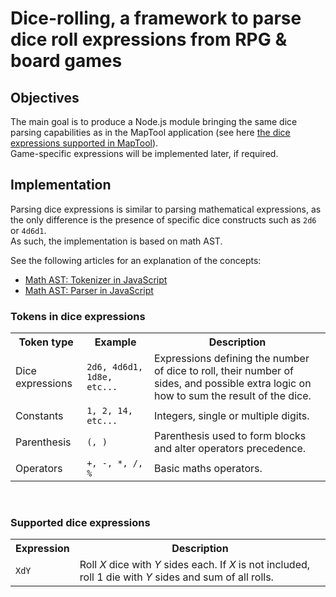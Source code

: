 # Dice-rolling, a framework to parse dice roll expressions from RPG & board games

## Objectives
The main goal is to produce a Node.js module bringing the same dice parsing capabilities as in the MapTool application (see here [the dice expressions supported in MapTool](https://wiki.rptools.info/index.php/Dice_Expressions)).  
Game-specific expressions will be implemented later, if required.  

## Implementation
Parsing dice expressions is similar to parsing mathematical expressions, as the only difference is the presence of specific dice constructs such as `2d6` or `4d6d1`.  
As such, the implementation is based on math AST.  

See the following articles for an explanation of the concepts:  
- [Math AST: Tokenizer in JavaScript](https://www.esimovmiras.cc/articles/02-build-math-ast-tokenizer/)
- [Math AST: Parser in JavaScript](https://www.esimovmiras.cc/articles/03-build-math-ast-parser/)

### Tokens in dice expressions
<table>
    <tr>
        <th>Token type</th>
        <th>Example</th>
        <th>Description</th>
    </tr>
    <tr>
        <td>Dice expressions</td>
        <td><code>2d6, 4d6d1, 1d8e, etc...</code></td>
        <td>Expressions defining the number of dice to roll, their number of sides, and possible extra logic on how to sum the result of the dice.</td>
    </tr>
    <tr>
        <td>Constants</td>
        <td><code>1, 2, 14, etc...</code></td>
        <td>Integers, single or multiple digits.</td>
    </tr>
    <tr>
        <td>Parenthesis</td>
        <td><code>(, )</code></td>
        <td>Parenthesis used to form blocks and alter operators precedence.</td>
    </tr>
    <tr>
        <td>Operators</td>
        <td><code>+, -, *, /, %</code></td>
        <td>Basic maths operators.</td>
    </tr>
</table>

<br/>

### Supported dice expressions
<table>
    <tr>
        <th>Expression</th>
        <th>Description</th>
    </tr>
    <tr>
        <td><code>XdY</code></td>
        <td>Roll <i>X</i> dice with <i>Y</i> sides each. If <i>X</i> is not included, roll 1 die with <i>Y</i> sides and sum of all rolls.</td>
    </tr>
</table>